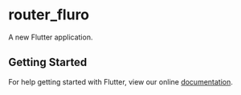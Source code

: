 # router_fluro

A new Flutter application.

## Getting Started

For help getting started with Flutter, view our online
[documentation](https://flutter.io/).
